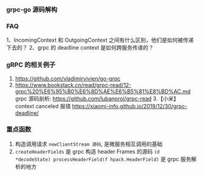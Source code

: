 ### grpc-go 源码解构

### FAQ 
1、IncomingContext 和 OutgoingContext 之间有什么区别，他们是如何被传递下去的？
2、grpc 的 deadline context 是如何跨服务传递的？

### gRPC 的相关例子
1. https://github.com/vladimirvivien/go-grpc
2. https://www.bookstack.cn/read/grpc-read/12-grpc%20%E6%95%B0%E6%8D%AE%E6%B5%81%E8%BD%AC.md
grpc 源码剖析: https://github.com/lubanproj/grpc-read
3.【小米】context canceled 报错 https://xiaomi-info.github.io/2019/12/30/grpc-deadline/

### 重点函数
1. 构造调用请求 `newClientStream 源码`, 是微服务相互调用的基础
2. ```createHeaderFields``` 是 grpc 构造 header Frames 的源码
  ```(d *decodeState) processHeaderField(f hpack.HeaderField)``` 是 grpc 服务解析的地方
